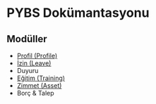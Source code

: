 # PYBS Dokümantasyonu

## Modüller

- [Profil (Profile)](https://github.com/abdullahbeker/PersonelYonetimBilgilendirmeSistemi/trr/main/docs/LeaveModule.md)
- [İzin (Leave)](https://github.com/abdullahbeker/PersonelYonetimBilgilendirmeSistemi/tree/main/docs/LeaveModule.md)
- Duyuru
- [Eğitim (Training)](https://github.com/abdullahbeker/PersonelYonetimBilgilendirmeSistemi/tree/main/docs/TrainingModule.md)
- [Zimmet (Asset)](https://github.com/abdullahbeker/PersonelYonetimBilgilendirmeSistemi/tree/main/docs/AssetModule.md)
- Borç & Talep
